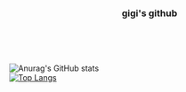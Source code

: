 <h3 align=center>gigi's github</h3>
<br>
<br>
<br>

![Anurag's GitHub stats](https://github-readme-stats.vercel.app/api?username=jiwonpark831&show_icons=true&theme=tokyonight)
<br>
[![Top Langs](https://github-readme-stats.vercel.app/api/top-langs/?username=jiwonpark831)](https://github.com/anuraghazra/github-readme-stats)
